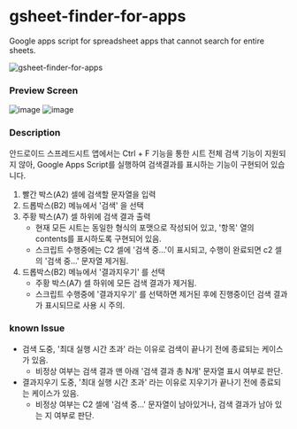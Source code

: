 # gsheet-finder-for-apps
Google apps script for spreadsheet apps that cannot search for entire sheets.

![gsheet-finder-for-apps](https://user-images.githubusercontent.com/108355517/181060920-0f9090cc-90ea-4dfa-9318-baf76262def7.png)

### Preview Screen
![image](https://user-images.githubusercontent.com/108355517/181061398-113655c3-fb4f-4a55-81c6-32734763d432.png)
![image](https://user-images.githubusercontent.com/108355517/181062294-c6c8baf1-e52b-482c-8706-912ad04536bf.png)

### Description
안드로이드 스프레드시트 앱에서는 Ctrl + F 기능을 통한 시트 전체 검색 기능이 지원되지 않아, 
Google Apps Script를 실행하여 검색결과를 표시하는 기능이 구현되어 있습니다.

1. 빨간 박스(A2) 셀에 검색할 문자열을 입력
2. 드롭박스(B2) 메뉴에서 '검색' 을 선택
3. 주황 박스(A7) 셀 하위에 검색 결과 출력
   - 현재 모든 시트는 동일한 형식의 포맷으로 작성되어 있고, '항목' 열의 contents를 표시하도록 구현되어 있음.
   - 스크립트 수행중에는 C2 셀에 '검색 중...'이 표시되고, 수행이 완료되면 c2 셀의 '검색 중...' 문자열 제거됨.
4. 드롭박스(B2) 메뉴에서 '결과지우기' 를 선택
   - 주황 박스(A7) 셀 하위에 모든 검색 결과가 제거됨.
   - 스크립트 수행중에 '결과지우기' 를 선택하면 제거된 후에 진행중이던 검색 결과가 표시되므로 사용 시 주의.
   
### known Issue
- 검색 도중, '최대 실행 시간 초과' 라는 이유로 검색이 끝나기 전에 종료되는 케이스가 있음.
  - 비정상 여부는 검색 결과 맨 아래 '검색 결과 총 N개' 문자열 표시 여부로 판단.
- 결과지우기 도중, '최대 실행 시간 초과' 라는 이유로 지우기가 끝나기 전에 종료되는 케이스가 있음.
  - 비정상 여부는 C2 셀에 '검색 중...' 문자열이 남아있거나, 검색 결과가 남아 있는 지 여부로 판단.
